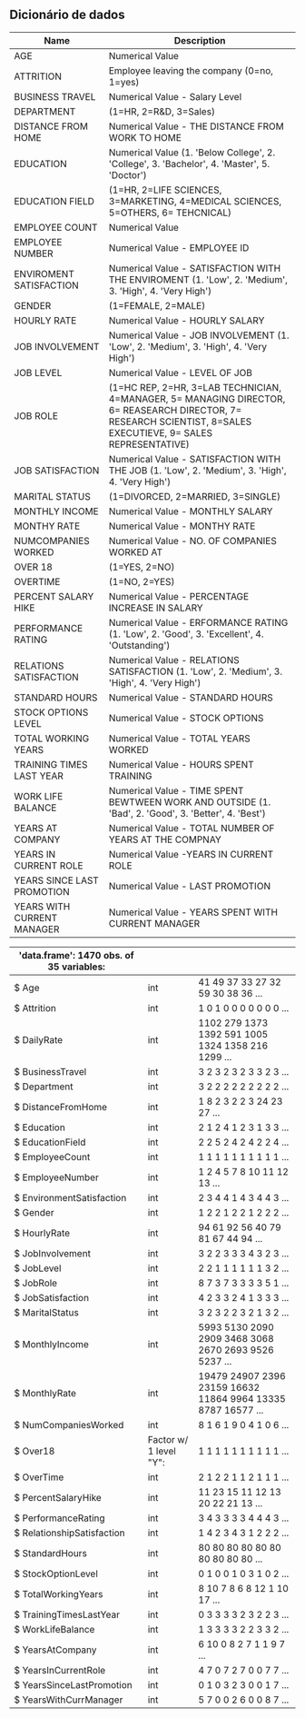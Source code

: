 ## Dicionário de dados

|Name |	Description|
--|--
AGE	|Numerical Value
ATTRITION	|Employee leaving the company (0=no, 1=yes)
BUSINESS TRAVEL	|	Numerical Value - Salary Level
DEPARTMENT	|(1=HR, 2=R&D, 3=Sales)
DISTANCE FROM HOME|	Numerical Value - THE DISTANCE FROM WORK TO HOME
EDUCATION	| Numerical Value (1. 'Below College', 2. 'College', 3. 'Bachelor', 4. 'Master', 5. 'Doctor')
EDUCATION FIELD	|(1=HR, 2=LIFE SCIENCES, 3=MARKETING, 4=MEDICAL SCIENCES, 5=OTHERS, 6= TEHCNICAL)
EMPLOYEE COUNT|	Numerical Value
EMPLOYEE NUMBER	|Numerical Value - EMPLOYEE ID
ENVIROMENT SATISFACTION| Numerical Value - SATISFACTION WITH THE ENVIROMENT (1. 'Low', 2. 'Medium', 3. 'High', 4. 'Very High')
GENDER	|(1=FEMALE, 2=MALE)
HOURLY RATE	|Numerical Value - HOURLY SALARY
JOB INVOLVEMENT	|Numerical Value - JOB INVOLVEMENT (1. 'Low', 2. 'Medium', 3. 'High', 4. 'Very High')
JOB LEVEL	|Numerical Value - LEVEL OF JOB
JOB ROLE	|(1=HC REP, 2=HR, 3=LAB TECHNICIAN, 4=MANAGER, 5= MANAGING DIRECTOR, 6= REASEARCH DIRECTOR, 7= RESEARCH SCIENTIST, 8=SALES EXECUTIEVE, 9= SALES REPRESENTATIVE)
JOB SATISFACTION	|Numerical Value - SATISFACTION WITH THE JOB (1. 'Low', 2. 'Medium', 3. 'High', 4. 'Very High')
MARITAL STATUS|	(1=DIVORCED, 2=MARRIED, 3=SINGLE)
MONTHLY INCOME|	Numerical Value - MONTHLY SALARY
MONTHY RATE|	Numerical Value - MONTHY RATE
NUMCOMPANIES WORKED|	Numerical Value - NO. OF COMPANIES WORKED AT
OVER 18	|(1=YES, 2=NO)
OVERTIME|	(1=NO, 2=YES)
PERCENT SALARY HIKE	|Numerical Value - PERCENTAGE INCREASE IN SALARY
PERFORMANCE RATING	|Numerical Value - ERFORMANCE RATING (1. 'Low', 2. 'Good', 3. 'Excellent', 4. 'Outstanding')
RELATIONS SATISFACTION	|Numerical Value - RELATIONS SATISFACTION (1.  'Low', 2.  'Medium', 3. 'High', 4. 'Very High')
STANDARD HOURS	|Numerical Value - STANDARD HOURS
STOCK OPTIONS LEVEL	|Numerical Value - STOCK OPTIONS
TOTAL WORKING YEARS	|Numerical Value - TOTAL YEARS WORKED
TRAINING TIMES LAST YEAR|	Numerical Value - HOURS SPENT TRAINING
WORK LIFE BALANCE	|Numerical Value - TIME SPENT BEWTWEEN WORK AND OUTSIDE (1. 'Bad', 2. 'Good', 3. 'Better', 4. 'Best')
YEARS AT COMPANY|	Numerical Value - TOTAL NUMBER OF YEARS AT THE COMPNAY
YEARS IN CURRENT ROLE	|Numerical Value -YEARS IN CURRENT ROLE
YEARS SINCE LAST PROMOTION|	Numerical Value - LAST PROMOTION
YEARS WITH CURRENT MANAGER|	Numerical Value - YEARS SPENT WITH CURRENT MANAGER

| 'data.frame':    1470 obs. of  35 variables:| | |
--|--|--
| $ Age                     | int|  41 49 37 33 27 32 59 30 38 36 ...|
| $ Attrition               | int | 1 0 1 0 0 0 0 0 0 0 ...
|  $ DailyRate               | int |1102 279 1373 1392 591 1005 1324 1358 216 1299 ...
|  $ BusinessTravel          | int |3 2 3 2 3 2 3 3 2 3 ...
|  $ Department              | int |3 2 2 2 2 2 2 2 2 2 ...
|  $ DistanceFromHome        | int| 1 8 2 3 2 2 3 24 23 27 ...
| $ Education               | int |2 1 2 4 1 2 3 1 3 3 ...
|  $ EducationField          | int |2 2 5 2 4 2 4 2 2 4 ...
|  $ EmployeeCount           | int |1 1 1 1 1 1 1 1 1 1 ...
|  $ EmployeeNumber          | int |1 2 4 5 7 8 10 11 12 13 ...
|  $ EnvironmentSatisfaction | int |2 3 4 4 1 4 3 4 4 3 ...
|  $ Gender                 | int| 1 2 2 1 2 2 1 2 2 2 ...
|  $ HourlyRate              | int| 94 61 92 56 40 79 81 67 44 94 ...
|  $ JobInvolvement         | int |3 2 2 3 3 3 4 3 2 3 ...
|  $ JobLevel                | int |2 2 1 1 1 1 1 1 3 2 ...
|  $ JobRole                 | int| 8 7 3 7 3 3 3 3 5 1 ...
|  $ JobSatisfaction        | int| 4 2 3 3 2 4 1 3 3 3 ...
|  $ MaritalStatus          | int |3 2 3 2 2 3 2 1 3 2 ...
|  $ MonthlyIncome           | int| 5993 5130 2090 2909 3468 3068 2670 2693 9526 5237 ...
|  $ MonthlyRate             | int |19479 24907 2396 23159 16632 11864 9964 13335 8787 16577 ...
|  $ NumCompaniesWorked      | int| 8 1 6 1 9 0 4 1 0 6 ...
|  $ Over18                 | Factor w/ 1 level "Y":|1 1 1 1 1 1 1 1 1 1 ...
|  $ OverTime                | int| 2 1 2 2 1 1 2 1 1 1 ...
|  $ PercentSalaryHike       | int| 11 23 15 11 12 13 20 22 21 13 ...
|  $ PerformanceRating       | int| 3 4 3 3 3 3 4 4 4 3 ...
|  $ RelationshipSatisfaction| int| 1 4 2 3 4 3 1 2 2 2 ...
|  $ StandardHours           | int |80 80 80 80 80 80 80 80 80 80 ...
|  $ StockOptionLevel       | int| 0 1 0 0 1 0 3 1 0 2 ...
|  $ TotalWorkingYears       | int| 8 10 7 8 6 8 12 1 10 17 ...
|  $ TrainingTimesLastYear   | int| 0 3 3 3 3 2 3 2 2 3 ...
|  $ WorkLifeBalance         | int| 1 3 3 3 3 2 2 3 3 2 ...
|  $ YearsAtCompany          | int| 6 10 0 8 2 7 1 1 9 7 ...
|  $ YearsInCurrentRole      | int| 4 7 0 7 2 7 0 0 7 7 ...
|  $ YearsSinceLastPromotion | int| 0 1 0 3 2 3 0 0 1 7 ...
|  $ YearsWithCurrManager    | int| 5 7 0 0 2 6 0 0 8 7 ...

